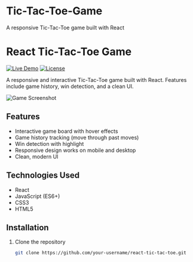 # Tic-Tac-Toe-Game
A responsive Tic-Tac-Toe game built with React
# React Tic-Tac-Toe Game

[![Live Demo](https://img.shields.io/badge/demo-live-green)](https://your-demo-link.com) 
[![License](https://img.shields.io/badge/license-MIT-blue)](LICENSE)

A responsive and interactive Tic-Tac-Toe game built with React. Features include game history, win detection, and a clean UI.

![Game Screenshot](/screenshot.png) <!-- Add a screenshot -->

## Features
- Interactive game board with hover effects
- Game history tracking (move through past moves)
- Win detection with highlight
- Responsive design works on mobile and desktop
- Clean, modern UI

## Technologies Used
- React
- JavaScript (ES6+)
- CSS3
- HTML5

## Installation
1. Clone the repository
   ```bash
   git clone https://github.com/your-username/react-tic-tac-toe.git
